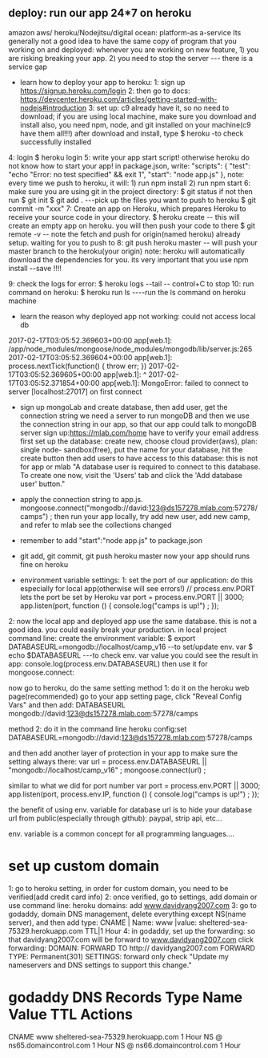 ## deploy: run our app 24*7 on heroku
amazon aws/ heroku/Nodejitsu/digital ocean: platform-as a-service
Its generally not a good idea to have the same copy of program that you working on and deployed:
whenever you are working on new feature, 1) you are risking breaking your app. 2) you need to stop the server
--- there is a service gap


* learn how to deploy your app to heroku:
1: sign up https://signup.heroku.com/login
2: then go to docs:
https://devcenter.heroku.com/articles/getting-started-with-nodejs#introduction
3: set up: c9 already have it, so no need to download; if you are using local machine, make sure you download and install
also, you need npm, node, and git installed on your machine(c9 have them all!!!)
after download and install, type $ heroku   -to check successfully installed

4: login $ heroku login
5: write your app start script! otherwise heroku do not know how to start your app!
in package.json, write:
"scripts": {
    "test": "echo \"Error: no test specified\" && exit 1",
    "start": "node app.js"
  },
  note: every time we push to heroku, it will: 1) run npm install 2) run npm start
6: make sure you are using git in the project directory:
    $ git status      if not then run $ git init
    $ git add .  ---pick up the files you want to push to heroku
    $ git commit -m "xxx"
7: Create an app on Heroku, which prepares Heroku to receive your source code in your directory.
    $ heroku create  -- this will create an empty app on heroku. you will then push your code to there
    $ git remote -v    -- note the fetch and push for origin(named heroku) already setup. waiting for you to push to
8: git push heroku master   -- will push your master branch to the heroku(your origin)
    note: heroku will automatically download the dependencies for you. its very important that you use npm install --save !!!!

9: check the logs for error: $ heroku logs --tail     -- control+C to stop
10: run command on heroku: $ heroku run ls   ----run the ls command on heroku machine

* learn the reason why deployed app not working: could not access local db

2017-02-17T03:05:52.369603+00:00 app[web.1]: /app/node_modules/mongoose/node_modules/mongodb/lib/server.js:265
2017-02-17T03:05:52.369604+00:00 app[web.1]:         process.nextTick(function() { throw err; })
2017-02-17T03:05:52.369605+00:00 app[web.1]:                                       ^
2017-02-17T03:05:52.371854+00:00 app[web.1]: MongoError: failed to connect to server [localhost:27017] on first connect

* sign up mongoLab and create database, then add user, get the connection string
we need a server to run mongoDB and then we use the connection string in our app, so that our app could talk to mongoDB server
sign up:https://mlab.com/home
have to verify your email address
first set up the database:
create new, choose cloud provider(aws), plan: single node- sandbox(free), put the name for your database, hit the create button
then add users to have access to this database: this is not for app or mlab
 "A database user is required to connect to this database. To create one now, visit the 'Users' tab and click the 'Add database user' button."


* apply the connection string to app.js.
mongoose.connect("mongodb://david:123@ds157278.mlab.com:57278/camps") ;
 then run your app locally, try add new user, add new camp, and refer to mlab see the collections changed

* remember to add "start":"node app.js" to package.json

* git add, git commit, git push heroku master
now your app should runs fine on heroku

* environment variable settings:
 1:  set the port of our application: do this especially for local app(otherwise will see errors!)
// process.env.PORT lets the port be set by Heroku
var port = process.env.PORT || 3000;
app.listen(port, function () {
    console.log("camps is up!") ;
});


2: now the local app and deployed app use the same database. this is not a good idea. you could easily break your production.
in local project command line: create the environment variable:
$ export DATABASEURL=mongodb://localhost/camp_v16    --to set/update env. var
$ echo $DATABASEURL    ---to check env. var value
you could see the result in app:
console.log(process.env.DATABASEURL)
then use it for mongoose.connect:

now go to heroku, do the same setting
method 1: do it on the heroku web page(recommended)
go to your app setting page, click "Reveal Config Vars" and then add:
DATABASEURL     mongodb://david:123@ds157278.mlab.com:57278/camps



method 2: do it in the command line
heroku config:set DATABASEURL=mongodb://david:123@ds157278.mlab.com:57278/camps

and then add another layer of protection in your app to make sure the setting always there:
var url = process.env.DATABASEURL || "mongodb://localhost/camp_v16" ;
mongoose.connect(url) ;

similar to what we did for port number
var port = process.env.PORT || 3000;
app.listen(port, process.env.IP, function () {
    console.log("camps is up!") ;
});


the benefit of using env. variable for database url is to hide your database url from public(especially through github):
paypal, strip api, etc...

env. variable is a common concept for all programming languages....


# set up custom domain
1: go to heroku setting, in order for custom domain, you need to be verified(add credit card info)
2: once verified, go to settings, add domain
   or use command line: heroku domains: add www.davidyang2007.com
3: go to godaddy, domain DNS management,
delete everything except NS(name server), and then add
type: CNAME  | Name: www   |value:  sheltered-sea-75329.herokuapp.com  TTL|1 Hour
4: in godaddy, set up the forwarding: so that davidyang2007.com will be forward to www.davidyang2007.com
click forwarding: DOMAIN:
FORWARD TO
http://    davidyang2007.com
FORWARD TYPE: Permanent(301)
SETTINGS:
forward only
check "Update my nameservers and DNS settings to support this change."


godaddy DNS Records
Type	Name	Value	                            TTL	Actions
================================================================
CNAME	www	    sheltered-sea-75329.herokuapp.com	    1 Hour
NS	     @	    ns65.domaincontrol.com	                1 Hour
NS	     @	    ns66.domaincontrol.com	                1 Hour